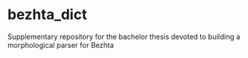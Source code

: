 # bezhta_dict
Supplementary repository for the bachelor thesis devoted to building a morphological parser for Bezhta
